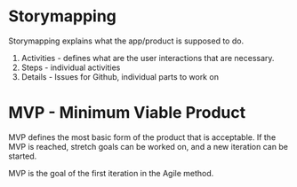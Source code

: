 # Storymapping

Storymapping explains what the app/product is supposed to do.

1. Activities - defines what are the user interactions that are necessary.
2. Steps - individual activities
3. Details - Issues for Github, individual parts to work on

# MVP - Minimum Viable Product

MVP defines the most basic form of the product that is acceptable. 
If the MVP is reached, stretch goals can be worked on, and a new iteration can be started.

MVP is the goal of the first iteration in the Agile method.